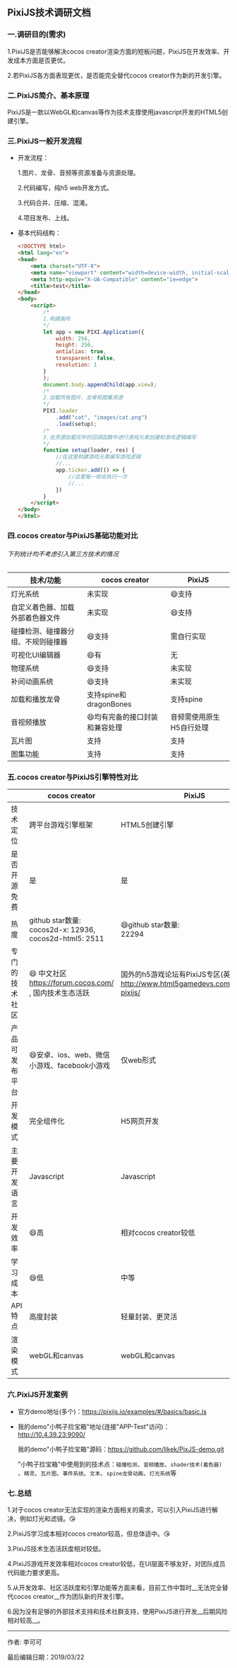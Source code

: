 ## PixiJS技术调研文档

### 一.调研目的(需求)

1.PixiJS是否能够解决cocos creator渲染方面的短板问题，PixiJS在开发效率、开发成本方面是否更优。

2.若PixiJS各方面表现更优，是否能完全替代cocos creator作为新的开发引擎。

### 二.PixiJS简介、基本原理

PixiJS是一款以WebGL和canvas等作为技术支撑使用javascript开发的HTML5创建引擎。

### 三.PixiJS一般开发流程

- 开发流程：

  1.图片、龙骨、音频等资源准备与资源处理。

  2.代码编写，纯h5 web开发方式。

  3.代码合并、压缩、混淆。

  4.项目发布、上线。

- 基本代码结构：

  ```html
  <!DOCTYPE html>
  <html lang="en">
  <head>
      <meta charset="UTF-8">
      <meta name="viewport" content="width=device-width, initial-scale=1.0">
      <meta http-equiv="X-UA-Compatible" content="ie=edge">
      <title>test</title>
  </head>
  <body>
      <script>
          /*
          1.构建画布
          */
          let app = new PIXI.Application({
              width: 256,
              height: 256,
              antialias: true,
              transparent: false,
              resolution: 1
          }
          );
          document.body.appendChild(app.view);
          /*
          2.加载所有图片、龙骨和图集资源
          */
          PIXI.loader
              .add("cat", "images/cat.png")
              .load(setup);
          /*
          3.在资源加载完毕的回调函数中进行游戏元素创建和游戏逻辑编写
          */
          function setup(loader, res) {
              //在这里构建游戏元素编写游戏逻辑
              //...
              app.ticker.add(() => {
                  //这里每一帧会执行一次
                  //...
              })
          }
      </script>
  </body>
  </html>
  ```

### 四.cocos creator与PixiJS基础功能对比

###### 下列统计均不考虑引入第三方技术的情况

| 技术/功能                          | cocos creator                       | PixiJS                   |
| ---------------------------------- | ----------------------------------- | ------------------------ |
| 灯光系统                           | 未实现                              | :smile:支持              |
| 自定义着色器、加载外部着色器文件   | 未实现                              | :smile:支持              |
| 碰撞检测、碰撞器分组、不规则碰撞器 | :smile:支持                         | 需自行实现               |
| 可视化UI编辑器                     | :smile:有                           | 无                       |
| 物理系统                           | :smile:支持​                         | 未实现                   |
| 补间动画系统                       | :smile:支持​                         | 未实现                   |
| 加载和播放龙骨                     | 支持spine和dragonBones              | 支持spine                |
| 音视频播放                         | :smile:均有完备的接口封装和兼容处理 | 音频需使用原生H5自行处理 |
| 瓦片图                             | 支持                                | 支持                     |
| 图集功能                           | 支持                                | 支持                     |

### 五.cocos creator与PixiJS引擎特性对比

|                | cocos creator                                                | PixiJS                                                       |
| -------------- | ------------------------------------------------------------ | ------------------------------------------------------------ |
| 技术定位       | 跨平台游戏引擎框架                                           | HTML5创建引擎                                                |
| 是否开源免费   | 是                                                           | 是                                                           |
| 热度           | github star数量: <br />cocos2d-x: 12936, cocos2d-html5: 2511 | :smile:github star数量:<br />22294                           |
| 专门的技术社区 | :smile: 中文社区<https://forum.cocos.com/>  , 国内技术生态活跃 | 国外的h5游戏论坛有PixiJS专区(英文) <http://www.html5gamedevs.com/forum/15-pixijs/> |
| 产品可发布平台 | :smile:安卓、ios、web、微信小游戏、facebook小游戏            | 仅web形式                                                    |
| 开发模式       | 完全组件化                                                   | H5网页开发                                                   |
| 主要开发语言   | Javascript                                                   | Javascript                                                   |
| 开发效率       | :smile:高                                                    | 相对cocos creator较低                                        |
| 学习成本       | :smile:低                                                    | 中等                                                         |
| API特点        | 高度封装                                                     | 轻量封装、更灵活                                             |
| 渲染模式       | webGL和canvas                                                | webGL和canvas                                                |

### 六.PixiJS开发案例

- 官方demo地址(多个)：<https://pixijs.io/examples/#/basics/basic.js>

- 我的demo"小鸭子捡宝箱"地址(连接"APP-Test"访问)：<http://10.4.39.23:9090/>

  我的demo"小鸭子捡宝箱"源码：https://github.com/likek/PixJS-demo.git

  "小鸭子捡宝箱"中使用到的技术点：`碰撞检测`、`音频播放`、`shader技术(着色器)` 、`精灵`、`瓦片图`、`事件系统`、`文本`、`spine龙骨动画`、`灯光系统`等

### 七.总结

1.对于cocos creator无法实现的渲染方面相关的需求，可以引入PixiJS进行解决，例如灯光和滤镜。😘

2.PixiJS学习成本相对cocos creator较高，但总体适中。😘

3.PixiJS技术生态活跃度相对较低。

4.PixiJS游戏开发效率相对cocos creator较低，在UI层面不够友好，对团队成员代码能力要求更高。

5.从开发效率、社区活跃度和引擎功能等方面来看，目前工作中暂时__无法完全替代cocos creator__作为团队新的开发引擎。

6.因为没有足够的外部技术支持和技术社群支持，使用PixiJS进行开发__后期风险相对较高__。





---

作者:  李可可

最后编辑日期：2019/03/22